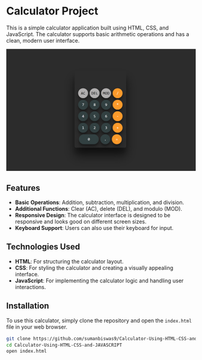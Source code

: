 # Calculator Project

This is a simple calculator application built using HTML, CSS, and JavaScript. The calculator supports basic arithmetic operations and has a clean, modern user interface.

![Calculator Preview](image.png)

## Features

- **Basic Operations**: Addition, subtraction, multiplication, and division.
- **Additional Functions**: Clear (AC), delete (DEL), and modulo (MOD).
- **Responsive Design**: The calculator interface is designed to be responsive and looks good on different screen sizes.
- **Keyboard Support**: Users can also use their keyboard for input.

## Technologies Used

- **HTML**: For structuring the calculator layout.
- **CSS**: For styling the calculator and creating a visually appealing interface.
- **JavaScript**: For implementing the calculator logic and handling user interactions.

## Installation

To use this calculator, simply clone the repository and open the `index.html` file in your web browser.

```bash
git clone https://github.com/sumanbiswas9/Calculator-Using-HTML-CSS-and-JAVASCRIPT.git
cd Calculator-Using-HTML-CSS-and-JAVASCRIPT
open index.html
